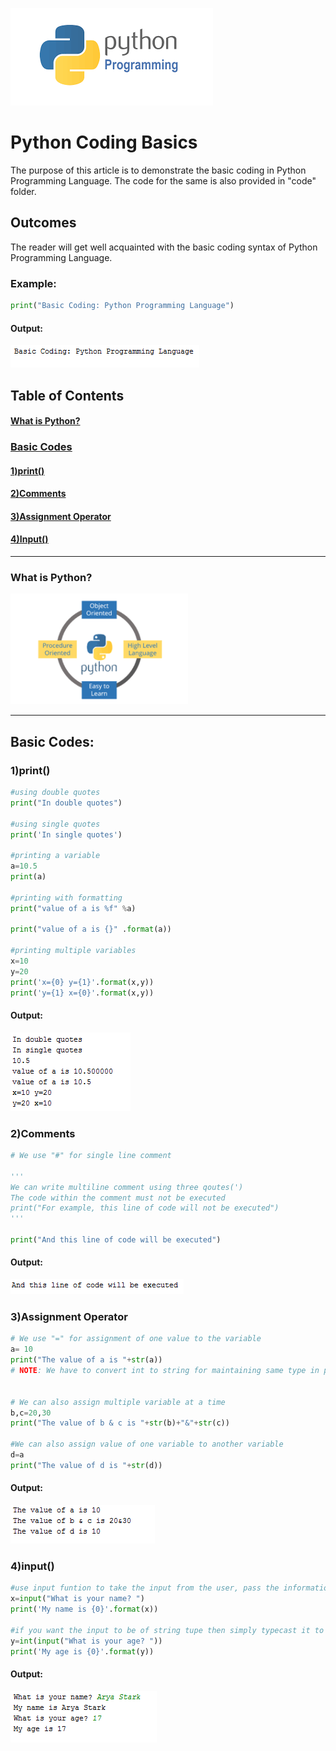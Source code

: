 ![python](/images/pythonprogramming.png)
# Python Coding Basics
The purpose of this article is to demonstrate the basic coding in Python Programming Language. The code for the same is also provided in "code" folder.
## Outcomes
The reader will get well acquainted with the basic coding syntax of Python Programming Language.
### Example:
```python
print("Basic Coding: Python Programming Language")
```
#### Output:
![python](/images/print.PNG)

## Table of Contents
#### [What is Python?](https://github.com/jimitshah77/Python-Basics/blob/master/README.md#what-is-python-1)
### [Basic Codes](https://github.com/jimitshah77/Python-Basics/blob/master/README.md#basic-codes-1)
#### [1)print()](https://github.com/jimitshah77/Python-Basics/blob/master/README.md#1print-1)
#### [2)Comments](https://github.com/jimitshah77/Python-Basics/blob/master/README.md#2comments-1)
#### [3)Assignment Operator](https://github.com/jimitshah77/Python-Basics/blob/master/README.md#3assignment-operator-1)
#### [4)Input()](https://github.com/jimitshah77/Python-Basics#4input-1)


---

### What is Python?
![python](images/python3.png)

***

## Basic Codes:

### 1)print()
```python
#using double quotes
print("In double quotes")

#using single quotes
print('In single quotes')

#printing a variable
a=10.5
print(a)

#printing with formatting
print("value of a is %f" %a)

print("value of a is {}" .format(a))

#printing multiple variables
x=10
y=20
print('x={0} y={1}'.format(x,y))
print('y={1} x={0}'.format(x,y))


```
#### Output:
![python](/images/print1.PNG)

### 2)Comments
```python
# We use "#" for single line comment

'''
We can write multiline comment using three qoutes(')
The code within the comment must not be executed
print("For example, this line of code will not be executed")
'''

print("And this line of code will be executed")

```
#### Output:
![python](/images/comments.PNG)

### 3)Assignment Operator
```python
# We use "=" for assignment of one value to the variable
a= 10
print("The value of a is "+str(a))
# NOTE: We have to convert int to string for maintaining same type in print statement


# We can also assign multiple variable at a time
b,c=20,30
print("The value of b & c is "+str(b)+"&"+str(c))

#We can also assign value of one variable to another variable
d=a
print("The value of d is "+str(d))
```
#### Output:
![python](/images/assignment_operator.PNG)

### 4)input()
```python
#use input funtion to take the input from the user, pass the information you need as the parameter
x=input("What is your name? ")
print('My name is {0}'.format(x))

#if you want the input to be of string tupe then simply typecast it to integer using the int()
y=int(input("What is your age? "))
print('My age is {0}'.format(y))

```
#### Output:
![python](/images/input.PNG)
